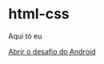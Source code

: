 # html-css
 
Aqui tô eu

<a href="https://marlon-trev.github.io/html-css/Desafios/d010/android.html">Abrir o desafio do Android</a>